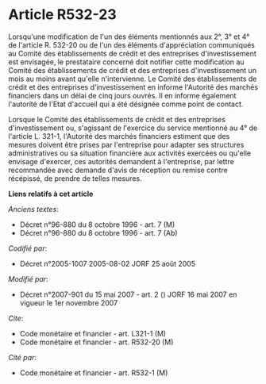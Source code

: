 # Article R532-23

Lorsqu'une modification de l'un des éléments mentionnés aux 2°, 3° et 4° de l'article R. 532-20 ou de l'un des éléments
d'appréciation communiqués au Comité des établissements de crédit et des entreprises d'investissement est envisagée, le
prestataire concerné doit notifier cette modification au Comité des établissements de crédit et des entreprises
d'investissement un mois au moins avant qu'elle n'intervienne. Le Comité des établissements de crédit et des entreprises
d'investissement en informe l'Autorité des marchés financiers dans un délai de cinq jours ouvrés. Il en informe également
l'autorité de l'Etat d'accueil qui a été désignée comme point de contact.

Lorsque le Comité des établissements de crédit et des entreprises d'investissement ou, s'agissant de l'exercice du service
mentionné au 4° de l'article L. 321-1, l'Autorité des marchés financiers estiment que des mesures doivent être prises par
l'entreprise pour adapter ses structures administratives ou sa situation financière aux activités exercées ou qu'elle
envisage d'exercer, ces autorités demandent à l'entreprise, par lettre recommandée avec demande d'avis de réception ou remise
contre récépissé, de prendre de telles mesures.

**Liens relatifs à cet article**

_Anciens textes_:

  - Décret n°96-880 du 8 octobre 1996 - art. 7 (M)
  - Décret n°96-880 du 8 octobre 1996 - art. 7 (Ab)

_Codifié par_:

  - Décret n°2005-1007 2005-08-02 JORF 25 août 2005

_Modifié par_:

  - Décret n°2007-901 du 15 mai 2007 - art. 2 () JORF 16 mai 2007 en vigueur le 1er novembre 2007

_Cite_:

  - Code monétaire et financier - art. L321-1 (M)
  - Code monétaire et financier - art. R532-20 (M)

_Cité par_:

  - Code monétaire et financier - art. R532-1 (M)
